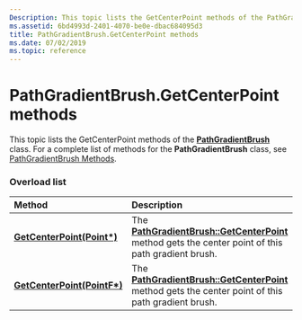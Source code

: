 ```yaml
---
Description: This topic lists the GetCenterPoint methods of the PathGradientBrush class. For a complete list of methods for the PathGradientBrush class, see PathGradientBrush Methods.
ms.assetid: 6bd4993d-2401-4070-be0e-dbac684095d3
title: PathGradientBrush.GetCenterPoint methods
ms.date: 07/02/2019
ms.topic: reference
---
```


# PathGradientBrush.GetCenterPoint methods

This topic lists the GetCenterPoint methods of the [**PathGradientBrush**](https://msdn.microsoft.com/library/ms534483(v=VS.85).aspx) class. For a complete list of methods for the **PathGradientBrush** class, see [PathGradientBrush Methods](-gdiplus-class-pathgradientbrush-methods.md).

### Overload list



| Method                                                                                            | Description                                                                                                                                                                         |
|:--------------------------------------------------------------------------------------------------|:------------------------------------------------------------------------------------------------------------------------------------------------------------------------------------|
| [**GetCenterPoint(Point\*)**](https://msdn.microsoft.com/library/ms535098(v=VS.85).aspx)   | The [**PathGradientBrush::GetCenterPoint**](https://msdn.microsoft.com/library/ms535098(v=VS.85).aspx) method gets the center point of this path gradient brush.<br/>  |
| [**GetCenterPoint(PointF\*)**](https://msdn.microsoft.com/library/ms535099(v=VS.85).aspx) | The [**PathGradientBrush::GetCenterPoint**](https://msdn.microsoft.com/library/ms535099(v=VS.85).aspx) method gets the center point of this path gradient brush.<br/> |



 

 




